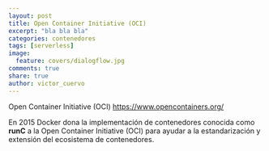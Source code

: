 ```yaml
---
layout: post
title: Open Container Initiative (OCI)
excerpt: "bla bla bla"
categories: contenedores
tags: [serverless]
image:
  feature: covers/dialogflow.jpg
comments: true
share: true
author: victor_cuervo
---
```


Open Container Initiative (OCI)
https://www.opencontainers.org/

En 2015 Docker dona la implementación de contenedores conocida como **runC** a la Open Container Initiative (OCI) para ayudar a la estandarización y extensión del ecosistema de contenedores.
